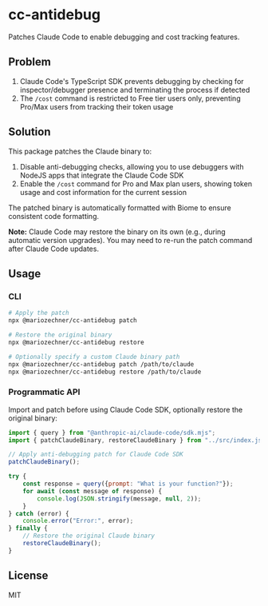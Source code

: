 # cc-antidebug

Patches Claude Code to enable debugging and cost tracking features.

## Problem

1. Claude Code's TypeScript SDK prevents debugging by checking for inspector/debugger presence and terminating the process if detected
2. The `/cost` command is restricted to Free tier users only, preventing Pro/Max users from tracking their token usage

## Solution

This package patches the Claude binary to:
1. Disable anti-debugging checks, allowing you to use debuggers with NodeJS apps that integrate the Claude Code SDK
2. Enable the `/cost` command for Pro and Max plan users, showing token usage and cost information for the current session

The patched binary is automatically formatted with Biome to ensure consistent code formatting.

**Note:** Claude Code may restore the binary on its own (e.g., during automatic version upgrades). You may need to re-run the patch command after Claude Code updates.

## Usage

### CLI

```bash
# Apply the patch
npx @mariozechner/cc-antidebug patch

# Restore the original binary
npx @mariozechner/cc-antidebug restore

# Optionally specify a custom Claude binary path
npx @mariozechner/cc-antidebug patch /path/to/claude
npx @mariozechner/cc-antidebug restore /path/to/claude
```

### Programmatic API

Import and patch before using Claude Code SDK, optionally restore the original binary:

```javascript
import { query } from "@anthropic-ai/claude-code/sdk.mjs";
import { patchClaudeBinary, restoreClaudeBinary } from "../src/index.js";

// Apply anti-debugging patch for Claude Code SDK
patchClaudeBinary();

try {
	const response = query({prompt: "What is your function?"});
	for await (const message of response) {
		console.log(JSON.stringify(message, null, 2));
	}
} catch (error) {
	console.error("Error:", error);
} finally {
	// Restore the original Claude binary
	restoreClaudeBinary();
}

```

## License

MIT